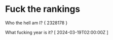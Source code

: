 # Fuck the rankings

Who the hell am I?
{ 2328178 }

What fucking year is it?
[ 2024-03-19T02:00:00Z ]
